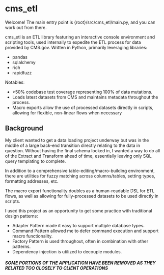 # cms_etl

Welcome! The main entry point is {root}/src/cms_etl/main.py, and you can work out from there.

cms_etl is an ETL library featuring an interactive console environment and scripting tools,
used internally to expedite the ETL process for data provided by CMS.gov. Written in Python, primarily leveraging libraries:
- pandas
- sqlalchemy
- rich
- rapidfuzz

Notables:
- \>50% codebase test coverage representing 100% of data mutations.
- Loads latest datasets from CMS and maintains metadata throughout the process.
- Macro exports allow the use of processed datasets directly in scripts, allowing for flexible, non-linear flows when necessary

## Background

My client wanted to get a data loading project underway but was in the middle of a large back-end transition
directly relating to the data in question. Without having the final schema locked in, I wanted a way to do all
of the Extract and Transform ahead of time, essentially leaving only SQL query templating to complete.

In addition to a comprehensive table-editing/macro-building environment, there are utilities for fuzzy matching across
columns/tables, setting types, formatting addresses, etc.

The macro export functionality doubles as a human-readable DSL for ETL flows,
as well as allowing for fully-processed datasets to be used directly in scripts.

I used this project as an opportunity to get some practice with traditional design patterns:
- Adapter Pattern made it easy to support multiple database types.
- Command Pattern allowed me to defer command execution and support macro functionality.
- Factory Pattern is used throughout, often in combination with other patterns.
- Dependency injection is utilized to decouple modules.

##### SOME PORTIONS OF THE APPLICATION HAVE BEEN REMOVED AS THEY RELATED TOO CLOSELY TO CLIENT OPERATIONS
